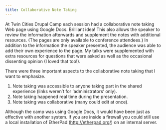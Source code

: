 ```yaml
---
title: Collaborative Note Taking
---
```


At Twin Cities Drupal Camp each session had a collaborative note taking Web page using Google Docs. Brilliant idea! This also allows the speaker to review the information afterwards and supplement the notes with additional resources. (The pages are only available to conference attendees.) In addition to the information the speaker presented, the audience was able to add their own experience to the page. My talks were supplemented with extra resources for questions that were asked as well as the occasional dissenting opinion (I loved that too!).

There were three important aspects to the collaborative note taking that I want to emphasize.

1. Note taking was accessible to anyone taking part in the shared experience (links weren’t for ‘administrators’ only).
2. Note taking happened real time during the presentation.
3. Note taking was collaborative (many could edit at once).

Although the camp was using Google Docs, it would have been just as effective with another system. If you are inside a firewall you could still use a local installation of EtherPad (http://etherpad.org/) on an internal server.
